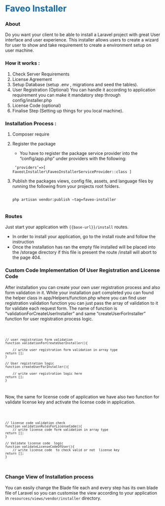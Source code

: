 <h1 style="color: #0d6aad">Faveo Installer</h1>

<h3>About</h3>

<p>Do you want your client to be able to install a Laravel project with great User interface and user experience.
This installer allows users to create a wizard for user to show and take requirement to create a environment setup on user machine.
</p>

<h3>How it works :</h3>

1. Check Server Requirements
2. License Agreement
3. Setup Database (setup .env , migrations and seed the tables).
4. User Registration (Optional) You can handle it according to application requirement you can make it mandatory step
   through config/installer.php
5. License Code (optional)
6. Finalise Step (Setting up things for you local machine).

<h3>Installation Process :</h3>

1. Composer require

2. Register the package
    - You have to register the package service provider into the “config/app.php” under providers with the following:

     <code> ‘providers’=>[
      Faveo\Installer\FaveoInstallerServiceProvider::class
      ]
   </code>

3. Publish the packages views, config file, assets, and language files by running the following from your projects root
   folders.

    <code>
   php artisan vendor:publish —tag=faveo-installer
    </code>

<h3>Routes</h3>

Just start your application with <code>{{base-url}}/install</code> routes.

- In order to install your application, go to the install route and follow the instruction
- Once the installation has ran the empty file installed will be placed into the /storage directory if this file is
  present the route /install will abort to the page 404.

<h3>Custom Code Implementation Of User Registration and License Code</h3>

<p>After installation you can create your own user registration process and also form validation in it. While your
installation part completed you can found the helper class in app/Helpers/function.php where you can find user
registration validation function you can just pass the array of validation to it for validate each request form. The
name of function is “validationForCreateUserInstaller” and same “createUserForInstaller” function for user registration
process logic.</p>
<code>

	// user registration form validation 
	function validationForCreateUserInstaller(){

		// write user registration form validation in array type 
	return [];
	}

	// User registration logic
	function createUserForInstaller(){

		// write user registration logic here  
	return [];
	}

</code>

<p>Now, the same for license code of application we have also two function for validate license key and activate the
license code in application.</p>
<code>

    // license code validation check
    function validationRulesForLicenseCode(){
		// write license code form validation in array type 
	return [];
	}

	// Validate license code  logic 
	function validateLicenseCodeOfUser(){
		// write license code  to check valid or not  license key
	return [];
	}

</code>


<h3>Change View of Installation process</h3>

<p>You can easily change the Blade file each and every step has its own blade file of Laravel so you can customise the view
according to your application in <code>resources/views/vendor/installer</code> directory.
</p>


